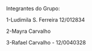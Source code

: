Integrantes do Grupo:

1-Ludimila S. Ferreira 12/012834

2-Mayra Carvalho

3-Rafael Carvalho - 12/0040328
